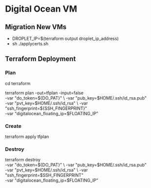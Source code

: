 # Digital Ocean VM

<!-- ## Backup Ghost Data

* ssh onto machine
* navigate to the directory cd /home/hackerlite
* zip -r hackerlite.zip ./
* scp -rp <USER>@<IP_ADDRESS>:/home/hackerlite/hackerlite.zip ./Downloads
* Upload manually to a Google bucket -->

## Migration New VMs
 
<!-- * docker run -ti -e CLOUDSDK_CONFIG=/config/mygcloud -v `pwd`/mygcloud:/config/mygcloud -v `pwd`:/certs google/cloud-sdk:latest /bin/bash
* * gcloud init  --console-only
* * gsutil cp gs://hackerlite/hackerlite.zip /config/mygcloud
* * exit
* unzip $PWD/mygcloud/hackerlite.zip -d /home/hackerlite  -->


* DROPLET_IP=$(terraform output droplet_ip_address)
* sh ./applycerts.sh

<!-- sudo certbot --nginx --webroot-path=/home/hackerlite/sslcerts -d hackerlite.xyz -d www.hackerlite.xyz && cd /home/hackerlite && cp /etc/letsencrypt/live/hackerlite.xyz/fullchain.pem sslcerts/ && cp /etc/letsencrypt/live/hackerlite.xyz/privkey.pem sslcerts/ && sudo openssl dhparam -out /home/hackerlite/sslcerts/dhparam.pem 2048 && sudo systemctl stop nginx && docker-compose up -d -->



## Terraform Deployment

### Plan

cd terraform

terraform plan -out=tfplan -input=false \
  -var "do_token=${DO_PAT}" \
  -var "pub_key=$HOME/.ssh/id_rsa.pub" \
  -var "pvt_key=$HOME/.ssh/id_rsa" \
  -var "ssh_fingerprint=${SSH_FINGERPRINT}" \
  -var "digitalocean_floating_ip=$FLOATING_IP"


### Create

terraform apply tfplan

### Destroy

terraform destroy \
  -var "do_token=${DO_PAT}" \
  -var "pub_key=$HOME/.ssh/id_rsa.pub" \
  -var "pvt_key=$HOME/.ssh/id_rsa" \
  -var "ssh_fingerprint=$SSH_FINGERPRINT" \
  -var "digitalocean_floating_ip=$FLOATING_IP"
